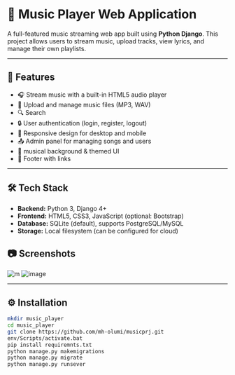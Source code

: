 # 🎵 Music Player Web Application

A full-featured music streaming web app built using **Python Django**. This project allows users to stream music, upload tracks, view lyrics, and manage their own playlists.

---

## 🚀 Features

- 🎧 Stream music with a built-in HTML5 audio player
- 📁 Upload and manage music files (MP3, WAV)
- 🔍 Search 
- 🔒 User authentication (login, register, logout)
- 📱 Responsive design for desktop and mobile
- 📤 Admin panel for managing songs and users
- 🎨 musical background & themed UI
- 📱 Footer with links 

---

## 🛠️ Tech Stack

- **Backend:** Python 3, Django 4+
- **Frontend:** HTML5, CSS3, JavaScript (optional: Bootstrap)
- **Database:** SQLite (default), supports PostgreSQL/MySQL
- **Storage:** Local filesystem (can be configured for cloud)



## 📷 Screenshots


![m](https://github.com/user-attachments/assets/ea30ad73-57d2-4976-ba47-0b7b1dce628a)
![image](https://github.com/user-attachments/assets/7adb38ae-8883-4652-8c32-0eff18bb912b)


---

## ⚙️ Installation


```bash
mkdir music_player
cd music_player
git clone https://github.com/mh-olumi/musicprj.git
env/Scripts/activate.bat
pip install requiremnts.txt
python manage.py makemigrations
python manage.py migrate
python manage.py runsever
